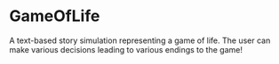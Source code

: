 # GameOfLife
A text-based story simulation representing a game of life. The user can make various decisions leading to various endings to the game!
